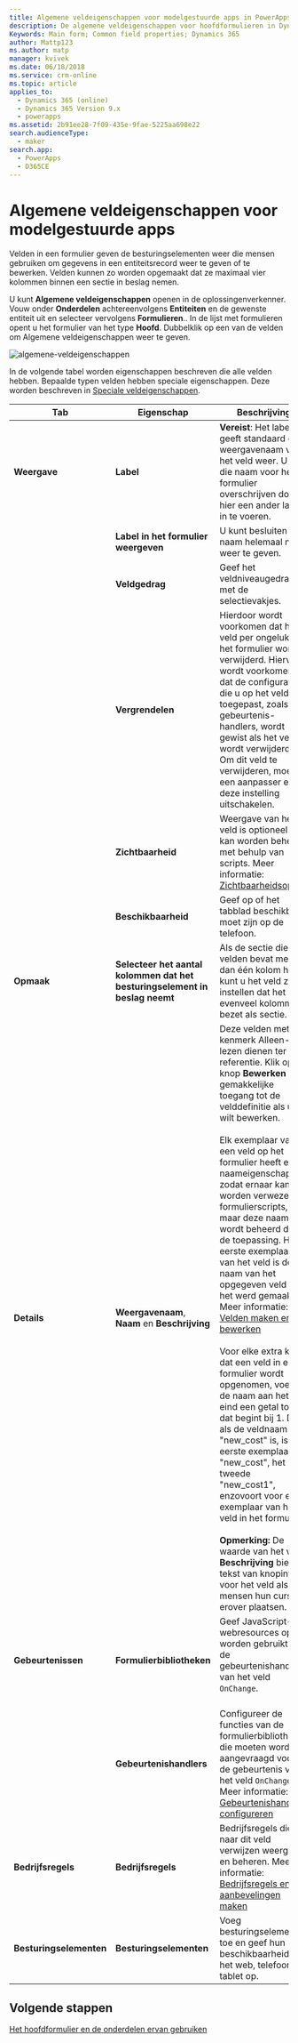 ```yaml
---
title: Algemene veldeigenschappen voor modelgestuurde apps in PowerApps | MicrosoftDocs
description: De algemene veldeigenschappen voor hoofdformulieren in Dynamics 365 for Customer Engagement begrijpen
Keywords: Main form; Common field properties; Dynamics 365
author: Mattp123
ms.author: matp
manager: kvivek
ms.date: 06/18/2018
ms.service: crm-online
ms.topic: article
applies_to:
  - Dynamics 365 (online)
  - Dynamics 365 Version 9.x
  - powerapps
ms.assetid: 2b91ee28-7f09-435e-9fae-5225aa698e22
search.audienceType:
  - maker
search.app:
  - PowerApps
  - D365CE
---
```

# <a name="model-driven-app-common-field-properties"></a>Algemene veldeigenschappen voor modelgestuurde apps

 Velden in een formulier geven de besturingselementen weer die mensen gebruiken om gegevens in een entiteitsrecord weer te geven of te bewerken. Velden kunnen zo worden opgemaakt dat ze maximaal vier kolommen binnen een sectie in beslag nemen.  

U kunt **Algemene veldeigenschappen** openen in de oplossingenverkenner. Vouw onder **Onderdelen** achtereenvolgens **Entiteiten** en de gewenste entiteit uit en selecteer vervolgens **Formulieren**.. In de lijst met formulieren opent u het formulier van het type **Hoofd**. Dubbelklik op een van de velden om Algemene veldeigenschappen weer te geven.

![algemene-veldeigenschappen](media/common-field-properties.png)
  
In de volgende tabel worden eigenschappen beschreven die alle velden hebben. Bepaalde typen velden hebben speciale eigenschappen. Deze worden beschreven in [Speciale veldeigenschappen](special-field-properties-legacy.md).  
  
|Tab|Eigenschap|Beschrijving|  
|---------|--------------|-----------------|  
|**Weergave**|**Label**|**Vereist**: Het label geeft standaard de weergavenaam van het veld weer. U kunt die naam voor het formulier overschrijven door hier een ander label in te voeren.|  
||**Label in het formulier weergeven**|U kunt besluiten de naam helemaal niet weer te geven.|  
||**Veldgedrag**|Geef het veldniveaugedrag op met de selectievakjes.|  
||**Vergrendelen**|Hierdoor wordt voorkomen dat het veld per ongeluk uit het formulier wordt verwijderd. Hiervoor wordt voorkomen dat de configuratie die u op het veld heb toegepast, zoals gebeurtenis-handlers, wordt gewist als het veld wordt verwijderd. Om dit veld te verwijderen, moet een aanpasser eerst deze instelling uitschakelen.|  
||**Zichtbaarheid**|Weergave van het veld is optioneel en kan worden beheerd met behulp van scripts. Meer informatie: [Zichtbaarheidsopties](visibility-options-legacy.md)|  
||**Beschikbaarheid**|Geef op of het tabblad beschikbaar moet zijn op de telefoon.|
|**Opmaak**|**Selecteer het aantal kolommen dat het besturingselement in beslag neemt**|Als de sectie die de velden bevat meer dan één kolom heeft, kunt u het veld zo instellen dat het evenveel kolommen bezet als sectie.|  
|**Details**|**Weergavenaam**, **Naam** en **Beschrijving**|Deze velden met het kenmerk Alleen-lezen dienen ter referentie. Klik op de knop **Bewerken** voor gemakkelijke toegang tot de velddefinitie als u die wilt bewerken.<br /><br /> Elk exemplaar van een veld op het formulier heeft een naameigenschap zodat ernaar kan worden verwezen in formulierscripts, maar deze naam wordt beheerd door de toepassing. Het eerste exemplaar van het veld is de naam van het opgegeven veld toen het werd gemaakt. Meer informatie: [Velden maken en bewerken](../common-data-service/create-edit-fields.md)<br /><br /> Voor elke extra keer dat een veld in een formulier wordt opgenomen, voegt de naam aan het eind een getal toe dat begint bij 1. Dus als de veldnaam "new_cost" is, is het eerste exemplaar "new_cost", het tweede "new_cost1", enzovoort voor elk exemplaar van het veld in het formulier.<br /><br />**Opmerking:** De waarde van het veld **Beschrijving** biedt tekst van knopinfo voor het veld als mensen hun cursor erover plaatsen.|  
|**Gebeurtenissen**|**Formulierbibliotheken**|Geef JavaScript-webresources op die worden gebruikt in de gebeurtenishandler van het veld `OnChange`.<br /><br />|  
||**Gebeurtenishandlers**|Configureer de functies van de formulierbibliotheken die moeten worden aangevraagd voor de gebeurtenis van het veld `OnChange`. Meer informatie: [Gebeurtenishandlers configureren](configure-event-handlers-legacy.md)|  
|**Bedrijfsregels**|**Bedrijfsregels**|Bedrijfsregels die naar dit veld verwijzen weergeven en beheren. Meer informatie: [Bedrijfsregels en aanbevelingen maken](create-business-rules-recommendations-apply-logic-form.md)|  
|**Besturingselementen**|**Besturingselementen**|Voeg besturingselementen toe en geef hun beschikbaarheid op het web, telefoon en tablet op.|  

## <a name="next-steps"></a>Volgende stappen

[Het hoofdformulier en de onderdelen ervan gebruiken](use-main-form-and-components.md)
